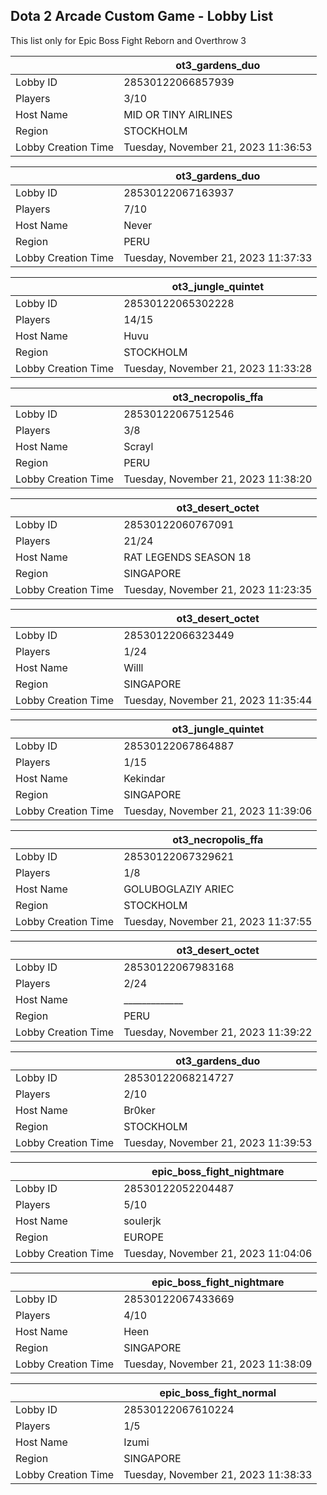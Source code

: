 ## Dota 2 Arcade Custom Game - Lobby List

This list only for Epic Boss Fight Reborn and Overthrow 3

|  | ot3_gardens_duo |
| ------ | ------ |
| Lobby ID | 28530122066857939 |
| Players | 3/10 |
| Host Name | MID OR TINY AIRLINES |
| Region | STOCKHOLM |
| Lobby Creation Time | Tuesday, November 21, 2023 11:36:53 |


|  | ot3_gardens_duo |
| ------ | ------ |
| Lobby ID | 28530122067163937 |
| Players | 7/10 |
| Host Name | Never |
| Region | PERU |
| Lobby Creation Time | Tuesday, November 21, 2023 11:37:33 |


|  | ot3_jungle_quintet |
| ------ | ------ |
| Lobby ID | 28530122065302228 |
| Players | 14/15 |
| Host Name | Huvu |
| Region | STOCKHOLM |
| Lobby Creation Time | Tuesday, November 21, 2023 11:33:28 |


|  | ot3_necropolis_ffa |
| ------ | ------ |
| Lobby ID | 28530122067512546 |
| Players | 3/8 |
| Host Name | Scrayl |
| Region | PERU |
| Lobby Creation Time | Tuesday, November 21, 2023 11:38:20 |


|  | ot3_desert_octet |
| ------ | ------ |
| Lobby ID | 28530122060767091 |
| Players | 21/24 |
| Host Name | RAT LEGENDS SEASON 18 |
| Region | SINGAPORE |
| Lobby Creation Time | Tuesday, November 21, 2023 11:23:35 |


|  | ot3_desert_octet |
| ------ | ------ |
| Lobby ID | 28530122066323449 |
| Players | 1/24 |
| Host Name | Willl |
| Region | SINGAPORE |
| Lobby Creation Time | Tuesday, November 21, 2023 11:35:44 |


|  | ot3_jungle_quintet |
| ------ | ------ |
| Lobby ID | 28530122067864887 |
| Players | 1/15 |
| Host Name | Kekindar |
| Region | SINGAPORE |
| Lobby Creation Time | Tuesday, November 21, 2023 11:39:06 |


|  | ot3_necropolis_ffa |
| ------ | ------ |
| Lobby ID | 28530122067329621 |
| Players | 1/8 |
| Host Name | GOLUBOGLAZIY ARIEC |
| Region | STOCKHOLM |
| Lobby Creation Time | Tuesday, November 21, 2023 11:37:55 |


|  | ot3_desert_octet |
| ------ | ------ |
| Lobby ID | 28530122067983168 |
| Players | 2/24 |
| Host Name | _____________ |
| Region | PERU |
| Lobby Creation Time | Tuesday, November 21, 2023 11:39:22 |


|  | ot3_gardens_duo |
| ------ | ------ |
| Lobby ID | 28530122068214727 |
| Players | 2/10 |
| Host Name | Br0ker |
| Region | STOCKHOLM |
| Lobby Creation Time | Tuesday, November 21, 2023 11:39:53 |


|  | epic_boss_fight_nightmare |
| ------ | ------ |
| Lobby ID | 28530122052204487 |
| Players | 5/10 |
| Host Name | soulerjk |
| Region | EUROPE |
| Lobby Creation Time | Tuesday, November 21, 2023 11:04:06 |


|  | epic_boss_fight_nightmare |
| ------ | ------ |
| Lobby ID | 28530122067433669 |
| Players | 4/10 |
| Host Name | Heen |
| Region | SINGAPORE |
| Lobby Creation Time | Tuesday, November 21, 2023 11:38:09 |


|  | epic_boss_fight_normal |
| ------ | ------ |
| Lobby ID | 28530122067610224 |
| Players | 1/5 |
| Host Name | Izumi |
| Region | SINGAPORE |
| Lobby Creation Time | Tuesday, November 21, 2023 11:38:33 |


